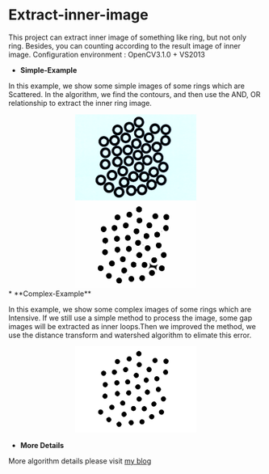 # Extract-inner-image
This project can extract inner image of something like ring, but not only ring. Besides, you can counting according to the result image of inner image.
Configuration environment : OpenCV3.1.0 + VS2013

* **Simple-Example** 

In this example, we show some simple images of some rings which are Scattered. In the algorithm, we find the contours, and then use the AND, OR relationship to extract the inner ring image. 

<div align=center><img width="240" height="170" src="https://github.com/qinguoyi/Extract-inner-image/blob/master/Complex-Example/src.png"/></div> 
<div align=center><img width="240" height="170" src="https://github.com/qinguoyi/Extract-inner-image/blob/master/Simple-Example/dst.png"/></div>
* **Complex-Example**

In this example, we show some complex images of some rings which are Intensive. If we still use a simple method to process the image, some gap images will be extracted as inner loops.Then we improved the method,  we use the distance transform and watershed algorithm to elimate this error.

<div align=center><img width="240" height="170" src="https://github.com/qinguoyi/Extract-inner-image/blob/master/Complex-Example/dst.png"/></div>


* **More Details**

More algorithm details please visit [my blog](https://www.cnblogs.com/qinguoyi/p/8325010.html)
